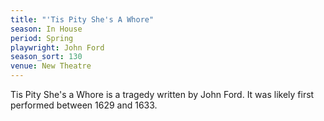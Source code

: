 ```yaml
---
title: "'Tis Pity She's A Whore"
season: In House
period: Spring
playwright: John Ford
season_sort: 130
venue: New Theatre
---
```


Tis Pity She's a Whore is a tragedy written by John Ford. It was likely first performed between 1629 and 1633.
